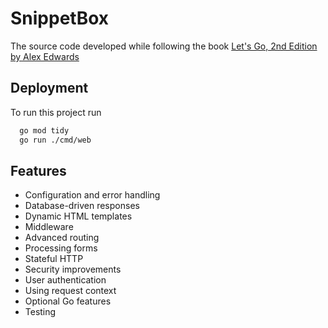 
# SnippetBox

The source code developed while following the book
[Let's Go, 2nd Edition by Alex Edwards](https://www.github.com/octokatherine)

## Deployment

To run this project run

```bash
  go mod tidy
  go run ./cmd/web
```


## Features

- Configuration and error handling
- Database-driven responses
- Dynamic HTML templates
- Middleware
- Advanced routing
- Processing forms
- Stateful HTTP
- Security improvements
- User authentication
- Using request context
- Optional Go features
- Testing

